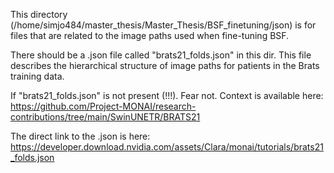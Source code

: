 This directory (/home/simjo484/master_thesis/Master_Thesis/BSF_finetuning/json)
is for files that are related to the image paths used when fine-tuning BSF.

There should be a .json file called "brats21_folds.json" in this dir. This file
describes the hierarchical structure of image paths for patients in the Brats training data.

If "brats21_folds.json" is not present (!!!). Fear not. Context is available here:
https://github.com/Project-MONAI/research-contributions/tree/main/SwinUNETR/BRATS21

The direct link to the .json is here:
https://developer.download.nvidia.com/assets/Clara/monai/tutorials/brats21_folds.json